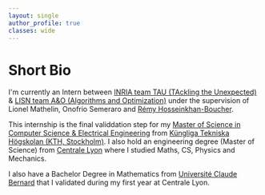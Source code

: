 ```yaml
---
layout: single
author_profile: true
classes: wide
---
```


# Short Bio
I'm currently an Intern between [INRIA team TAU (TAckling the Unexpected)](https://www.inria.fr/fr/tau) & [LISN team A&O (Algorithms and Optimization)](https://www.lisn.upsaclay.fr/recherche/departements-et-equipes/algorithmes-apprentissage-et-calcul/apprentissage-et-optimisation-2/) under the supervision of Lionel Mathelin, Onofrio Semeraro and [Rémy Hosseinkhan-Boucher](https://rehoss.github.io/). 

This internship is the final validdation step for my [Master of Science in Computer Science & Electrical Engineering](https://www.kth.se/en/studies/master/systems-control-robotics/msc-systems-control-and-robotics-1.8733) from [Küngliga Tekniska Högskolan (KTH, Stockholm)](https://www.kth.se/en). I also hold an engineering degree (Master of Science) from [Centrale Lyon](https://www.ec-lyon.fr/) where I studied Maths, CS, Physics and Mechanics. 

I also have a Bachelor Degree in Mathematics from [Université Claude Bernard](https://www.univ-lyon1.fr/) that I validated during my first year at Centrale Lyon.
